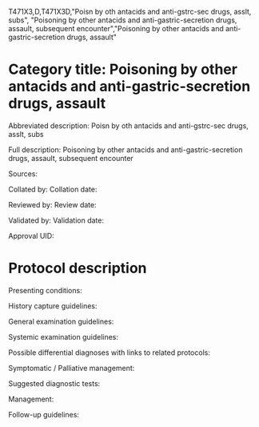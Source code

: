 T471X3,D,T471X3D,"Poisn by oth antacids and anti-gstrc-sec drugs, asslt, subs", "Poisoning by other antacids and anti-gastric-secretion drugs, assault, subsequent encounter","Poisoning by other antacids and anti-gastric-secretion drugs, assault"
# Category title: Poisoning by other antacids and anti-gastric-secretion drugs, assault

Abbreviated description: Poisn by oth antacids and anti-gstrc-sec drugs, asslt, subs

Full description: Poisoning by other antacids and anti-gastric-secretion drugs, assault, subsequent encounter

Sources:

Collated by:
Collation date:

Reviewed by:
Review date:

Validated by:
Validation date:

Approval UID:

# Protocol description

Presenting conditions:

History capture guidelines:

General examination guidelines:

Systemic examination guidelines:

Possible differential diagnoses with links to related protocols:

Symptomatic / Palliative management:

Suggested diagnostic tests:

Management:

Follow-up guidelines:
